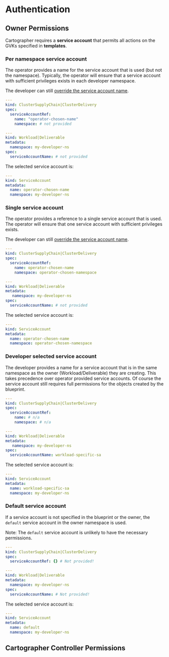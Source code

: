 # Authentication

## Owner Permissions

Cartographer requires a **service account** that permits all actions on the GVKs specified in **templates**. 

### Per namespace service account

The operator provides a name for the service account that is used (but not the namespace). Typically, the
operator will ensure that a service account with sufficient privileges exists in each developer namespace.

The developer can still [override the service account name](#developer-selects-the-name-of-a-service-account-in-their-namespace).

```yaml
---
kind: ClusterSupplyChain|ClusterDelivery
spec:
  serviceAccountRef:
    name: "operator-chosen-name"
    namespace: # not provided

---
kind: Workload|Deliverable
metadata:
  namespace: my-developer-ns
spec:
  serviceAccountName: # not provided
```

The selected service account is:

```yaml
---
kind: ServiceAccount
metadata:
  name: operator-chosen-name
  namespace: my-developer-ns
```

### Single service account

The operator provides a reference to a single service account that is used. The operator will
ensure that one service account with sufficient privileges exists.

The developer can still [override the service account name](#developer-selects-the-name-of-a-service-account-in-their-namespace).

```yaml
---
kind: ClusterSupplyChain|ClusterDelivery
spec:
  serviceAccountRef:
    name: operator-chosen-name
    namespace: operator-chosen-namespace

---
kind: Workload|Deliverable
metadata:
   namespace: my-developer-ns
spec:
  serviceAccountName: # not provided
```

The selected service account is:
```yaml
---
kind: ServiceAccount
metadata:
  name: operator-chosen-name
  namespace: operator-chosen-namespace
```

### Developer selected service account

The developer provides a name for a service account that is in the same namespace as the owner (Workload/Deliverable)
they are creating. This takes precedence over operator provided service accounts. Of course the service account 
still requires full permissions for the objects created by the blueprint.

```yaml
---
kind: ClusterSupplyChain|ClusterDelivery
spec:
  serviceAccountRef:
    name: # n/a
    namespace: # n/a

---
kind: Workload|Deliverable
metadata:
   namespace: my-developer-ns
spec:
  serviceAccountName: workload-specific-sa
```

The selected service account is:
```yaml
---
kind: ServiceAccount
metadata:
  name: workload-specific-sa
  namespace: my-developer-ns
```

### Default service account

If a service account is not specified in the blueprint or the owner, the `default` service account in the owner 
namespace is used.

Note: The `default` service account is unlikely to have the necessary permissions.

```yaml
---
kind: ClusterSupplyChain|ClusterDelivery
spec:
  serviceAccountRef: {} # Not provided!

---
kind: Workload|Deliverable
metadata:
  namespace: my-developer-ns
spec:
  serviceAccountName: # Not provided! 
```

The selected service account is:
```yaml
---
kind: ServiceAccount
metadata:
  name: default
  namespace: my-developer-ns
```

## Cartographer Controller Permissions



